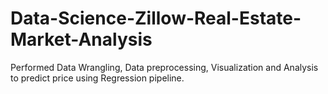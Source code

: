 # Data-Science-Zillow-Real-Estate-Market-Analysis
Performed Data Wrangling, Data preprocessing, Visualization and Analysis to predict price using Regression pipeline.
